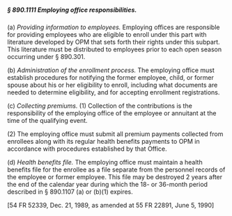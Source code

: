 ##### § 890.1111 Employing office responsibilities. #####

(a) *Providing information to employees.* Employing offices are responsible for providing employees who are eligible to enroll under this part with literature developed by OPM that sets forth their rights under this subpart. This literature must be distributed to employees prior to each open season occurring under § 890.301.

(b) *Administration of the enrollment process.* The employing office must establish procedures for notifying the former employee, child, or former spouse about his or her eligibility to enroll, including what documents are needed to determine eligibility, and for accepting enrollment registrations.

(c) *Collecting premiums.* (1) Collection of the contributions is the responsibility of the employing office of the employee or annuitant at the time of the qualifying event.

(2) The employing office must submit all premium payments collected from enrollees along with its regular health benefits payments to OPM in accordance with procedures established by that Office.

(d) *Health benefits file.* The employing office must maintain a health benefits file for the enrollee as a file separate from the personnel records of the employee or former employee. This file may be destroyed 2 years after the end of the calendar year during which the 18- or 36-month period described in § 890.1107 (a) or (b)(1) expires.

[54 FR 52339, Dec. 21, 1989, as amended at 55 FR 22891, June 5, 1990]